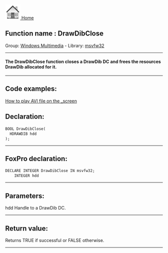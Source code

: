 [<img src="../../images/home.png"> Home ](https://github.com/VFPX/Win32API)  

## Function name : DrawDibClose
Group: [Windows Multimedia](../../functions_group.md#Windows_Multimedia)  -  Library: [msvfw32](../../../libraries.md#msvfw32)  
***  


#### The DrawDibClose function closes a DrawDib DC and frees the resources DrawDib allocated for it.
***  


## Code examples:
[How to play AVI file on the _screen](../../samples/sample_430.md)  

## Declaration:
```foxpro  
BOOL DrawDibClose(
  HDRAWDIB hdd
);  
```  
***  


## FoxPro declaration:
```foxpro  
DECLARE INTEGER DrawDibClose IN msvfw32;
	INTEGER hdd  
```  
***  


## Parameters:
hdd
Handle to a DrawDib DC.
  
***  


## Return value:
Returns TRUE if successful or FALSE otherwise.  
***  

